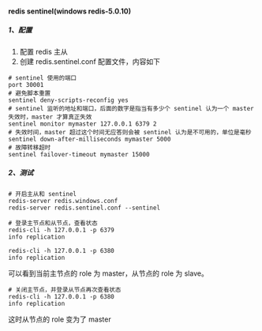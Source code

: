#### redis sentinel(windows  redis-5.0.10)
##### 1、配置
1. 配置 redis 主从
2. 创建 redis.sentinel.conf 配置文件，内容如下
```shell
# sentinel 使用的端口
port 30001
# 避免脚本重置
sentinel deny-scripts-reconfig yes
# sentinel 监听的地址和端口，后面的数字是指当有多少个 sentinel 认为一个 master 失效时，master 才算真正失效
sentinel monitor mymaster 127.0.0.1 6379 2
# 失效时间，master 超过这个时间无应答则会被 sentinel 认为是不可用的，单位是毫秒
sentinel down-after-milliseconds mymaster 5000
# 故障转移超时
sentinel failover-timeout mymaster 15000
```
##### 2、测试
```shell
# 开启主从和 sentinel
redis-server redis.windows.conf
redis-server redis.sentinel.conf --sentinel

# 登录主节点和从节点，查看状态
redis-cli -h 127.0.0.1 -p 6379
info replication

redis-cli -h 127.0.0.1 -p 6380
info replication
```
可以看到当前主节点的 role 为 master，从节点的 role 为 slave。

```shell
# 关闭主节点，并登录从节点再次查看状态
redis-cli -h 127.0.0.1 -p 6380
info replication
```
这时从节点的 role 变为了 master